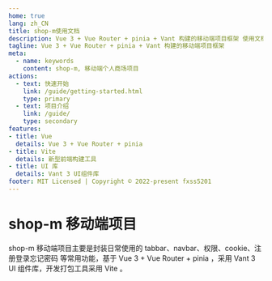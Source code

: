 ```yaml
---
home: true
lang: zh_CN
title: shop-m使用文档
description: Vue 3 + Vue Router + pinia + Vant 构建的移动端项目框架 使用文档
tagline: Vue 3 + Vue Router + pinia + Vant 构建的移动端项目框架
meta:
  - name: keywords
    content: shop-m, 移动端个人商场项目
actions:
  - text: 快速开始
    link: /guide/getting-started.html
    type: primary
  - text: 项目介绍
    link: /guide/
    type: secondary
features:
- title: Vue
  details: Vue 3 + Vue Router + pinia
- title: Vite
  details: 新型前端构建工具
- title: UI 库
  details: Vant 3 UI组件库
footer: MIT Licensed | Copyright © 2022-present fxss5201
---
```


# shop-m 移动端项目

shop-m 移动端项目主要是封装日常使用的 tabbar、navbar、权限、cookie、注册登录忘记密码 等常用功能，基于 Vue 3 + Vue Router + pinia ，采用 Vant 3 UI 组件库，开发打包工具采用 Vite 。

